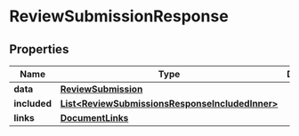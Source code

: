 

# ReviewSubmissionResponse


## Properties

| Name | Type | Description | Notes |
|------------ | ------------- | ------------- | -------------|
|**data** | [**ReviewSubmission**](ReviewSubmission.md) |  |  |
|**included** | [**List&lt;ReviewSubmissionsResponseIncludedInner&gt;**](ReviewSubmissionsResponseIncludedInner.md) |  |  [optional] |
|**links** | [**DocumentLinks**](DocumentLinks.md) |  |  |



